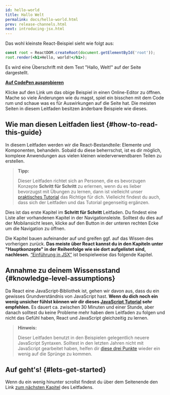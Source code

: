 ```yaml
---
id: hello-world
title: Hallo Welt
permalink: docs/hello-world.html
prev: release-channels.html
next: introducing-jsx.html
---
```


Das wohl kleinste React-Beispiel sieht wie folgt aus:

```jsx
const root = ReactDOM.createRoot(document.getElementById('root'));
root.render(<h1>Hello, world!</h1>);
```

Es wird eine Überschrift mit dem Text "Hallo, Welt!" auf der Seite dargestellt.

**[Auf CodePen ausprobieren](https://codepen.io/gaearon/pen/rrpgNB?editors=1010)**

Klicke auf den Link um das obige Beispiel in einen Online-Editor zu öffnen.
Mache so viele Änderungen wie du magst, spiel ein bisschen mit dem Code rum und schaue was es für Auswirkungen auf die Seite hat.
Die meisten Seiten in diesem Leitfaden besitzen änderbare Beispiele wie dieses.


## Wie man diesen Leitfaden liest {#how-to-read-this-guide}

In diesem Leitfaden werden wir die React-Bestandteile: Elemente und Komponenten, behandeln.
Sobald du diese beherrschst, ist es dir möglich, komplexe Anwendungen aus vielen kleinen wiederverwendbaren Teilen zu erstellen.

>**Tipp:**
>
>Dieser Leitfaden richtet sich an Personen, die es bevorzugen Konzepte **Schritt für Schritt** zu erlernen, wenn du es lieber bevorzugst
>mit Übungen zu lernen, dann ist vielleicht unser [praktisches Tutorial](/tutorial/tutorial.html) das Richtige für dich.
>Vielleicht findest du auch, dass sich der Leitfaden und das Tutorial gegenseitig ergänzen.

Dies ist das erste Kapitel im **Schritt für Schritt** Leitfaden. Du findest eine Liste aller vorhandenen Kapitel in der Navigationsleiste.
Solltest du dies auf der Mobilansicht lesen, klicke auf den Button in der unteren rechten Ecke um die Navigation zu öffnen.

Die Kapitel bauen aufeinander auf und greifen ggf. auf das Wissen des vorherigen zurück. **Das meiste über React kannst du in den Kapiteln unter "Hauptkonzepte" in der Reihenfolge wie sie dort aufgelistet sind, nachlesen.** [“Einführung in JSX”](/docs/introducing-jsx.html) ist beispielweise das folgende Kapitel.

## Annahme zu deinem Wissensstand {#knowledge-level-assumptions}

Da React eine JavaScript-Bibliothek ist, gehen wir davon aus, dass du ein gewisses Grundverständnis von JavaScript hast.
**Wenn du dich noch ein wenig unsicher fühlst können wir dir dieses [JavaScript Tutorial](https://developer.mozilla.org/en-US/docs/Learn/Getting_started_with_the_web/JavaScript_basics) sehr empfehlen.**
Es dauert ca. zwischen 30 Minuten und einer Stunde, aber danach solltest du keine Probleme mehr haben dem Leitfaden zu folgen
und nicht das Gefühl haben, React und JavaScript gleichzeitig zu lernen.

>**Hinweis:**
>
>Dieser Leitfaden benutzt in den Beispielen gelegentlich neuere JavaScript Syntaxen. Solltest in den letzten Jahren nicht mit JavaScript gearbeitet haben, helfen dir [diese drei Punkte](https://gist.github.com/gaearon/683e676101005de0add59e8bb345340c) wieder ein wenig auf die Sprünge zu kommen.

## Auf geht's! {#lets-get-started}

Wenn du ein wenig hinunter scrollst findest du über dem Seitenende den Link [zum nächsten Kapitel](/docs/introducing-jsx.html) des Leitfadens.
